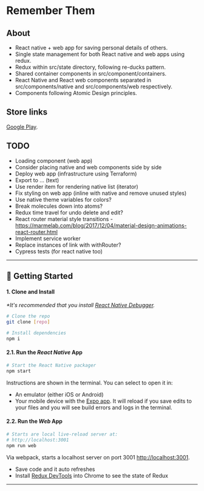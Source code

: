 # Remember Them

## About

- React native + web app for saving personal details of others.
- Single state management for both React native and web apps using redux.
- Redux within src/state directory, following re-ducks pattern.
- Shared container components in src/component/containers.
- React Native and React web components separated in src/components/native and src/components/web respectively.
- Components following Atomic Design principles.

## Store links

[Google Play](https://play.google.com/store/apps/details?id=com.rememberthem.rememberthem&hl=en).

## TODO

- Loading component (web app)
- Consider placing native and web components side by side
- Deploy web app (infrastructure using Terraform)
- Export to ... (text)
- Use render item for rendering native list (iterator)
- Fix styling on web app (inline with native and remove unused styles)
- Use native theme variables for colors?
- Break molecules down into atoms?
- Redux time travel for undo delete and edit?
- React router material style transitions - https://marmelab.com/blog/2017/12/04/material-design-animations-react-router.html
- Implement service worker
- Replace instances of link with withRouter?
- Cypress tests (for react native too)

---

## 🚀 Getting Started

#### 1. Clone and Install

_*It's recommended that you install [React Native Debugger](https://github.com/jhen0409/react-native-debugger/releases)._

```bash
# Clone the repo
git clone [repo]

# Install dependencies
npm i
```

#### 2.1. Run the _React Native_ App

```bash
# Start the React Native packager
npm start
```

Instructions are shown in the terminal. You can select to open it in:

- An emulator (either iOS or Android)
- Your mobile device with the [Expo app](https://expo.io/). It will reload if you save edits to your files and you will see build errors and logs in the terminal.

#### 2.2. Run the _Web_ App

```bash
# Starts are local live-reload server at:
# http://localhost:3001
npm run web
```

Via webpack, starts a localhost server on port 3001 [http://localhost:3001](http://localhost:3001).

- Save code and it auto refreshes
- Install [Redux DevTools](https://chrome.google.com/webstore/detail/redux-devtools/lmhkpmbekcpmknklioeibfkpmmfibljd?hl=en) into Chrome to see the state of Redux

---
